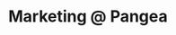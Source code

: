---
draft: false
name: "Heather Simpson"
title: "Marketing @ Pangea"
quote: "Looks like this is THE place to be. Glad I found out about this spot"
avatar: {
    src: "https://ca.slack-edge.com/T02EGRUMRM1-U05D5KLRKNX-g2b067eac9a5-512",
    alt: "Heather"
}
publishDate: "2022-11-09 15:39"
---